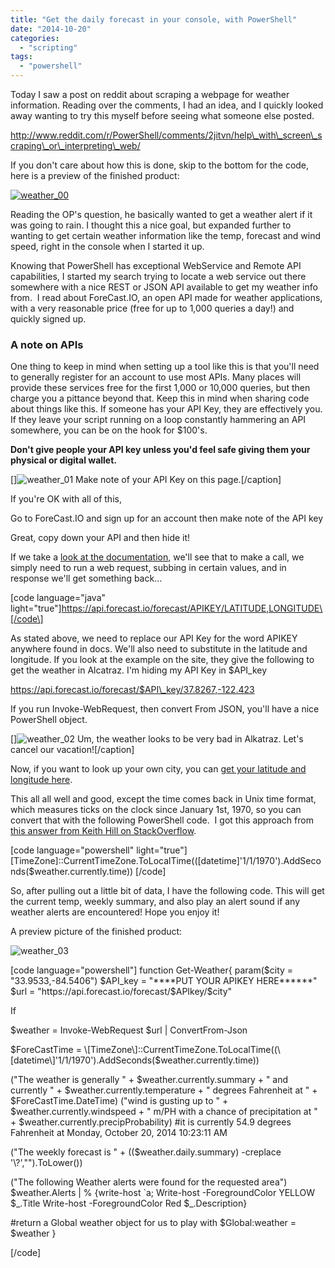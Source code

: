 ```yaml
---
title: "Get the daily forecast in your console, with PowerShell"
date: "2014-10-20"
categories: 
  - "scripting"
tags: 
  - "powershell"
---
```


Today I saw a post on reddit about scraping a webpage for weather information. Reading over the comments, I had an idea, and I quickly looked away wanting to try this myself before seeing what someone else posted.

http://www.reddit.com/r/PowerShell/comments/2jitvn/help\_with\_screen\_scraping\_or\_interpreting\_web/

If you don't care about how this is done, skip to the bottom for the code, here is a preview of the finished product:

[![weather_00](https://foxdeploy.files.wordpress.com/2014/10/weather_00.png?w=660)](https://foxdeploy.files.wordpress.com/2014/10/weather_00.png) 

Reading the OP's question, he basically wanted to get a weather alert if it was going to rain. I thought this a nice goal, but expanded further to wanting to get certain weather information like the temp, forecast and wind speed, right in the console when I started it up.

Knowing that PowerShell has exceptional WebService and Remote API capabilities, I started my search trying to locate a web service out there somewhere with a nice REST or JSON API available to get my weather info from.  I read about ForeCast.IO, an open API made for weather applications, with a very reasonable price (free for up to 1,000 queries a day!) and quickly signed up.

### A note on APIs

One thing to keep in mind when setting up a tool like this is that you'll need to generally register for an account to use most APIs. Many places will provide these services free for the first 1,000 or 10,000 queries, but then charge you a pittance beyond that. Keep this in mind when sharing code about things like this. If someone has your API Key, they are effectively you. If they leave your script running on a loop constantly hammering an API somewhere, you can be on the hook for $100's.

**Don't give people your API key unless you'd feel safe giving them your physical or digital wallet.**

[]![weather_01](https://foxdeploy.files.wordpress.com/2014/10/weather_01.png?w=660) Make note of your API Key on this page.\[/caption\]

If you're OK with all of this,

Go to ForeCast.IO and sign up for an account then make note of the API key

Great, copy down your API and then hide it!

If we take a [look at the documentation](https://developer.forecast.io/docs/v2#forecast_call), we'll see that to make a call, we simply need to run a web request, subbing in certain values, and in response we'll get something back…

\[code language="java" light="true"\]https://api.forecast.io/forecast/APIKEY/LATITUDE,LONGITUDE\[/code\]

As stated above, we need to replace our API Key for the word APIKEY anywhere found in docs. We'll also need to substitute in the latitude and longitude. If you look at the example on the site, they give the following to get the weather in Alcatraz. I'm hiding my API Key in $API\_key

https://api.forecast.io/forecast/$API\_key/37.8267,-122.423

If you run Invoke-WebRequest, then convert From JSON, you'll have a nice PowerShell object.

[]![weather_02](https://foxdeploy.files.wordpress.com/2014/10/weather_02.png?w=660) Um, the weather looks to be very bad in Alkatraz. Let's cancel our vacation!\[/caption\]

Now, if you want to look up your own city, you can [get your latitude and longitude here](http://developer.mapquest.com/web/tools/lat-long-finder).

This all all well and good, except the time comes back in Unix time format, which measures ticks on the clock since January 1st, 1970, so you can convert that with the following PowerShell code.  I got this approach from [this answer from Keith Hill on StackOverflow](http://stackoverflow.com/questions/5779244/im-looking-for-a-powershell-function-to-convert-unix-time-to-string).

\[code language="powershell" light="true"\] \[TimeZone\]::CurrentTimeZone.ToLocalTime((\[datetime\]'1/1/1970').AddSeconds($weather.currently.time)) \[/code\]

So, after pulling out a little bit of data, I have the following code. This will get the current temp, weekly summary, and also play an alert sound if any weather alerts are encountered! Hope you enjoy it!

A preview picture of the finished product:

![weather_03](https://foxdeploy.files.wordpress.com/2014/10/weather_03.png?w=660)

\[code language="powershell"\] function Get-Weather{ param($city = "33.9533,-84.5406") $API\_key = "\*\*\*\*PUT YOUR APIKEY HERE\*\*\*\*\*\*" $url = "https://api.forecast.io/forecast/$APIkey/$city"

If

$weather = Invoke-WebRequest $url | ConvertFrom-Json

$ForeCastTime = \[TimeZone\]::CurrentTimeZone.ToLocalTime((\[datetime\]'1/1/1970').AddSeconds($weather.currently.time))

("The weather is generally " + $weather.currently.summary + " and currently " + $weather.currently.temperature + " degrees Fahrenheit at " + $ForeCastTime.DateTime) ("wind is gusting up to " + $weather.currently.windspeed + " m/PH with a chance of precipitation at " + $weather.currently.precipProbability) #it is currently 54.9 degrees Fahrenheit at Monday, October 20, 2014 10:23:11 AM

("The weekly forecast is " + (($weather.daily.summary) -creplace '\\?',"").ToLower())

("The following Weather alerts were found for the requested area") $weather.Alerts | % {write-host \`a; Write-host -ForegroundColor YELLOW $\_.Title Write-host -ForegroundColor Red $\_.Description}

#return a Global weather object for us to play with $Global:weather = $weather }

\[/code\]

